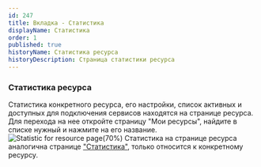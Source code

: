 ```yaml
---
id: 247
title: Вкладка - Статистика
displayName: Статистика
order: 1
published: true
historyName: Статистика ресурса
historyDescription: Страница статистики ресурса
---
```


### Статистика ресурса
Статистика конкретного ресурса, его настройки, список активных и доступных для подключения сервисов находятся на странице ресурса. Для перехода на нее откройте страницу "Мои ресурсы", найдите в списке нужный и нажмите на его название.
![Statistic for resource page(70%)](https://img.solarspace.pro/docs/statistic-for-resource-page.jpg "Статистика для страницы ресурса")
Статистика на странице ресурса аналогична странице ["Статистика"]([235]), только относится к конкретному ресурсу.